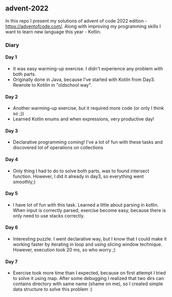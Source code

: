 ## advent-2022

In this repo I present my solutions of advent of code 2022 edition - https://adventofcode.com/.
Along with improving my programming skills I want to learn new language this year - Kotlin.

### Diary
#### Day 1
* It was easy warming-up exercise. I didn't experience any problem with both parts.
* Originally done in Java, because I've started with Kotiln from Day3. Rewrote to Kotilin in "oldschool way".

#### Day 2
* Another warming-up exercise, but it required more code (or only I think so ;))
* Learned Kotlin enums and when expressions, very productive day!

#### Day 3
* Declarative programming coming! I've a lot of fun with these tasks and discovered lot of operations on collections

#### Day 4
* Only thing I had to do to solve both parts, was to found intersect function. 
However, I did it already in day3, so everything went smoothly;)

#### Day 5
* I have lot of fun with this task. Learned a little about parsing in kotlin. When input is correctly parsed,
exercise become easy, because there is only need to use stacks correctly. 

#### Day 6
* Interesting puzzle. I went declarative way, but I know that I could make it working faster by iterating in loop 
and using slicing window technique. However, execution took 20 ms, so who worry ;)

#### Day 7
* Exercise took more time than I expected, because on first attempt I tried to solve it using map. After some debugging
I realized that two dirs can contains directory with same name (shame on me), so I created simple data structure to solve this problem :) 
